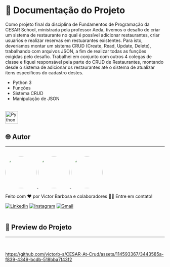 # 📒 Documentação do Projeto

Como projeto final da disciplina de Fundamentos de Programação da CESAR School, ministrada pela professor Aeda, tivemos o desafio de criar um sistema de restaurante no qual é possível adicionar restaurantes, criar usuarios e realizar reservas em restuarantes existentes. Para isto, deveríamos montar um sistema CRUD (Create, Read, Update, Delete), trabalhando com arquivos JSON, a fim de realizar todas as funções exigidas pelo desafio. Trabalhei em conjunto com outros 4 colegas de classe e fiquei responsável pela parte do CRUD de Restaurantes, montando desde o sistema de adicionar os restaurantes até o sistema de atualizar itens específicos do cadastro destes.

- Python 3
- Funções
- Sistema CRUD
- Manipulação de JSON
  
<div style="display: inline_block"><br>
  <img align="center" alt="Python" heigth="30" width="40" src="https://cdn.jsdelivr.net/gh/devicons/devicon@latest/icons/python/python-original.svg">
</div>
  
## 🌐 Autor
---
<br>

<a href="https://www.linkedin.com/in/victor-santos-01242007111203200607/">
 <img style="border-radius: 50%" src="https://avatars.githubusercontent.com/u/114593367?s=400&u=35dad9c7030300514c27e765de70b83b4073c802&v=4" width="100px;" alt=""/>
</a>

<a href="https://github.com/brittola">
 <img style="border-radius: 50%" src="https://avatars.githubusercontent.com/u/99913525?v=4" width="100px;" alt=""/>
</a>

<a href="https://github.com/hailtonneto">
 <img style="border-radius: 50%" src="https://avatars.githubusercontent.com/u/130097508?v=4" width="100px;" alt=""/>
</a>

Feito com ❤️ por Victor Barbosa e colaboradores 👋🏽 Entre em contato!

[![LinkedIn](https://img.shields.io/badge/LinkedIn-0077B5?style=for-the-badge&logo=linkedin&logoColor=white)](https://www.linkedin.com/in/victor-santos-01242007111203200607/)
[![Instagram](https://img.shields.io/badge/-Instagram-%23E4405F?style=for-the-badge&logo=instagram&logoColor=white)](https://www.instagram.com/vituisdev/)
[![Gmail](https://img.shields.io/badge/Gmail-333333?style=for-the-badge&logo=gmail&logoColor=red)](mailto:victorb.santos15@gmail.com)
<br>
<br>

## 🔗 Preview do Projeto
---

<br>

https://github.com/victorb-s/CESAR-At-Crud/assets/114593367/3443585a-f839-4349-bcdb-518bba7f43f2
